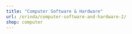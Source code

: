 ```yaml
---
title: "Computer Software & Hardware"
url: /orinda/computer-software-and-hardware-2/
shop: computer
---
```

